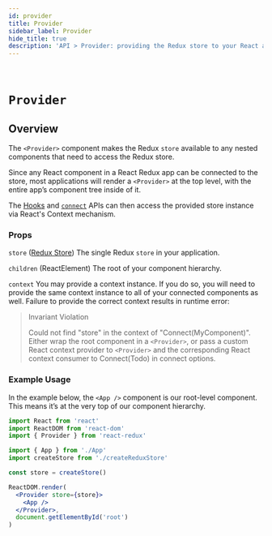 ```yaml
---
id: provider
title: Provider
sidebar_label: Provider
hide_title: true
description: 'API > Provider: providing the Redux store to your React app'
---
```


&nbsp;

# `Provider`

## Overview

The `<Provider>` component makes the Redux `store` available to any nested components that need to access the Redux store.

Since any React component in a React Redux app can be connected to the store, most applications will render a `<Provider>` at the top level, with the entire app’s component tree inside of it.

The [Hooks](./hooks.md) and [`connect`](./connect.md) APIs can then access the provided store instance via React's Context mechanism.

### Props

`store` ([Redux Store](https://redux.js.org/api/store))
The single Redux `store` in your application.

`children` (ReactElement)
The root of your component hierarchy.

`context`
You may provide a context instance. If you do so, you will need to provide the same context instance to all of your connected components as well. Failure to provide the correct context results in runtime error:

> Invariant Violation
>
> Could not find "store" in the context of "Connect(MyComponent)". Either wrap the root component in a `<Provider>`, or pass a custom React context provider to `<Provider>` and the corresponding React context consumer to Connect(Todo) in connect options.

### Example Usage

In the example below, the `<App />` component is our root-level component. This means it’s at the very top of our component hierarchy.

```jsx
import React from 'react'
import ReactDOM from 'react-dom'
import { Provider } from 'react-redux'

import { App } from './App'
import createStore from './createReduxStore'

const store = createStore()

ReactDOM.render(
  <Provider store={store}>
    <App />
  </Provider>,
  document.getElementById('root')
)
```
